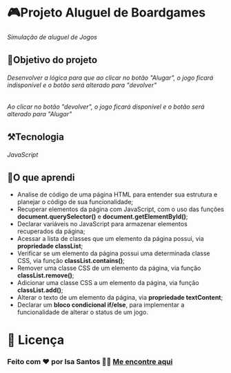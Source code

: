 # 🎮Projeto Aluguel de Boardgames
###### Simulação de aluguel de Jogos


## 🎯Objetivo do projeto
###### Desenvolver a lógica para que ao clicar no botão "Alugar", o jogo ficará indisponível e o botão será alterado para "devolver"
###### Ao clicar no botão "devolver", o jogo ficará disponível e o botão será alterado para "Alugar"







## ⚒️Tecnologia
###### JavaScript


## 🦉O que aprendi
* Analise de código de uma página HTML para entender sua estrutura e planejar o código de sua funcionalidade;
* Recuperar elementos da página com JavaScript, com o uso das funções **document.querySelector()** e **document.getElementById()**;
* Declarar variáveis no JavaScript para armazenar elementos recuperados da página;
* Acessar a lista de classes que um elemento da página possui, via **propriedade classList**;
* Verificar se um elemento da página possui uma determinada classe CSS, via função **classList.contains()**;
* Remover uma classe CSS de um elemento da página, via função **classList.remove()**;
* Adicionar uma classe CSS a um elemento da página, via função **classList.add()**;
* Alterar o texto de um elemento da página, via **propriedade textContent**;
* Declarar um **bloco condicional if/else**, para implementar a funcionalidade de alterar o status de um jogo.

# 📝 Licença
### Feito com ❤️ por Isa Santos 👋🏽 [Me encontre aqui](https://www.linkedin.com/in/isabela-siqueira-40609925/)
